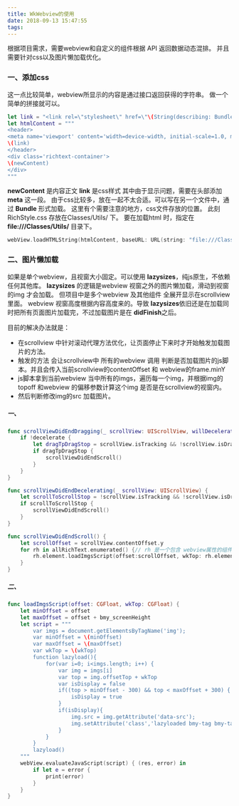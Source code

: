 ```yaml
---
title: WkWebview的使用
date: 2018-09-13 15:47:55
tags:
---
```


根据项目需求，需要webview和自定义的组件根据 API 返回数据动态混排。
并且需要针对css以及图片懒加载优化。

### 一、添加css
这一点比较简单，webview所显示的内容是通过接口返回获得的字符串。
做一个简单的拼接就可以。

```Swift
let link = "<link rel=\"stylesheet\" href=\"\(String(describing: Bundle.main.url(forResource: "RichStyle", withExtension: "css")!))\">"
let htmlContent = """
<header>
<meta name='viewport' content='width=device-width, initial-scale=1.0, maximum-scale=1.0, minimum-scale=1.0, user-scalable=no' />
\(link)
</header>
<div class='richtext-container'>
\(newContent)
</div>
"""
```
**newContent** 是内容正文
**link** 是css样式
其中由于显示问题，需要在头部添加 **meta** 这一段。
由于css比较多，放在一起不太合适。可以写在另一个文件中，通过 **Bundle** 形式加载。
这里有个需要注意的地方，css文件存放的位置。
此刻RichStyle.css 存放在Classes/Utils/ 下。
要在加载html 时，指定在 **file:///Classes/Utils/** 目录下。
```Swift
webView.loadHTMLString(htmlContent, baseURL: URL(string: "file:///Classes/Utils/") )
```

### 二、图片懒加载
如果是单个webview，且视窗大小固定。可以使用 **lazysizes**，纯js原生，不依赖任何其他库。
**lazysizes** 的逻辑是webview 视窗之外的图片懒加载，滑动到视窗的img 才会加载。
但项目中是多个webview 及其他组件 全展开显示在scrollview里面。
webview 视窗高度根据内容高度来的。导致 **lazysizes**依旧还是在加载同时把所有页面图片加载完，不过加载图片是在 **didFinish**之后。

目前的解决办法就是：
* 在scrollview 中针对滚动代理方法优化，让页面停止下来时才开始触发加载图片的方法。
* 触发的方法 会让scrollview中 所有的webview 调用 判断是否加载图片的js脚本。并且会传入当前scrollview的contentOffset 和 webview的frame.minY
* js脚本拿到当前webview 当中所有的imgs，遍历每一个img，并根据img的topoff 和webview 的偏移参数计算这个img 是否是在scrollview的视窗内。
* 然后判断修改img的src 加载图片。

##### 一、
```Swift
func scrollViewDidEndDragging(_ scrollView: UIScrollView, willDecelerate decelerate: Bool) {
    if !decelerate {
        let dragTpDragStop = scrollView.isTracking && !scrollView.isDragging && !scrollView.isDecelerating
        if dragTpDragStop {
            scrollViewDidEndScroll()
        }
    }
}

func scrollViewDidEndDecelerating(_ scrollView: UIScrollView) {
    let scrollToScrollStop = !scrollView.isTracking && !scrollView.isDragging && !scrollView.isDecelerating
    if scrollToScrollStop {
        scrollViewDidEndScroll()
    }
}

func scrollViewDidEndScroll() {
    let scrollOffset = scrollView.contentOffset.y
    for rh in allRichText.enumerated() {// rh 是一个包含 webview属性的组件
        rh.element.loadImgsScript(offset:scrollOffset, wkTop: rh.element.frame.minY)
    }
}
```
#####  二、

```Swift
func loadImgsScript(offset: CGFloat, wkTop: CGFloat) {
    let minOffset = offset
    let maxOffset = offset + bmy_screenHeight
    let script = """
        var imgs = document.getElementsByTagName('img');
        var minOffset = \(minOffset)
        var maxOffset = \(maxOffset)
        var wkTop = \(wkTop)
        function lazyload(){
            for(var i=0; i<imgs.length; i++) {
                var img = imgs[i]
                var top = img.offsetTop + wkTop
                var isDisplay = false
                if((top > minOffset - 300) && top < maxOffset + 300) {
                    isDisplay = true
                }
                if(isDisplay){
                    img.src = img.getAttribute('data-src');
                    img.setAttribute('class','lazyloaded bmy-tag bmy-tag_img');
                }
            }
        }
        lazyload()
    """
    webView.evaluateJavaScript(script) { (res, error) in
        if let e = error {
            print(error)
        }
    }
}
```